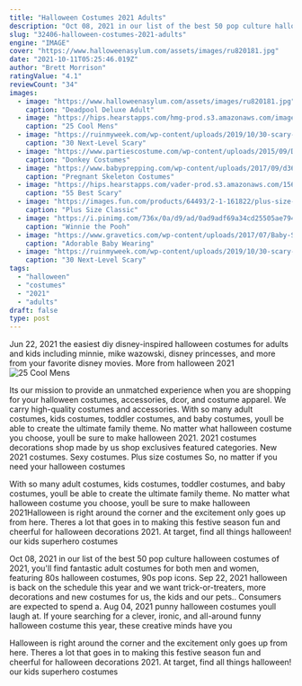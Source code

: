 ```yaml
---
title: "Halloween Costumes 2021 Adults"
description: "Oct 08, 2021 in our list of the best 50 pop culture halloween costumes of 2021, you'll find fantastic adult costumes for both men and women, featuring 80s halloween costumes, 90s pop icons"
slug: "32406-halloween-costumes-2021-adults"
engine: "IMAGE"
cover: "https://www.halloweenasylum.com/assets/images/ru820181.jpg"
date: "2021-10-11T05:25:46.019Z"
author: "Brett Morrison"
ratingValue: "4.1"
reviewCount: "34"
images:
  - image: "https://www.halloweenasylum.com/assets/images/ru820181.jpg"
    caption: "Deadpool Deluxe Adult"
  - image: "https://hips.hearstapps.com/hmg-prod.s3.amazonaws.com/images/harry-styles-attends-the-casamigos-halloween-party-on-news-photo-1054089014-1560892972.jpg?crop=0.853xw:1.00xh;0.0793xw,0&resize=480:*"
    caption: "25 Cool Mens"
  - image: "https://ruinmyweek.com/wp-content/uploads/2019/10/30-scary-halloween-decorations-that-freaked-the-neighbors-out-1.jpg"
    caption: "30 Next-Level Scary"
  - image: "https://www.partiescostume.com/wp-content/uploads/2015/09/Donkey-Head-Costume.jpg"
    caption: "Donkey Costumes"
  - image: "https://www.babyprepping.com/wp-content/uploads/2017/09/d36da5c03feffe7e752565e885e0e5d1.jpg"
    caption: "Pregnant Skeleton Costumes"
  - image: "https://hips.hearstapps.com/vader-prod.s3.amazonaws.com/1569249239-scary-halloween-costumes-scary-pumpkins-1569249224.png?crop=0.8329779673063256xw:1xh;center,top&resize=480:*"
    caption: "55 Best Scary"
  - image: "https://images.fun.com/products/64493/2-1-161822/plus-size-classic-scooby-doo-velma-costume-alt-3.jpg"
    caption: "Plus Size Classic"
  - image: "https://i.pinimg.com/736x/0a/d9/ad/0ad9adf69a34cd25505ae7942c1fad27.jpg"
    caption: "Winnie the Pooh"
  - image: "https://www.gravetics.com/wp-content/uploads/2017/07/Baby-Scarecrow-Costume.jpg"
    caption: "Adorable Baby Wearing"
  - image: "https://ruinmyweek.com/wp-content/uploads/2019/10/30-scary-halloween-decorations-that-freaked-the-neighbors-out-9.jpg"
    caption: "30 Next-Level Scary"
tags:
  - "halloween"
  - "costumes"
  - "2021"
  - "adults"
draft: false
type: post
---
```


Jun 22, 2021 the easiest diy disney-inspired halloween costumes for adults and kids including minnie, mike wazowski, disney princesses, and more from your favorite disney movies.  More from halloween 2021
![25 Cool Mens](https://hips.hearstapps.com/hmg-prod.s3.amazonaws.com/images/harry-styles-attends-the-casamigos-halloween-party-on-news-photo-1054089014-1560892972.jpg?crop=0.853xw:1.00xh;0.0793xw,0&resize=480:* "25 Cool Mens")

Its our mission to provide an unmatched experience when you are shopping for your halloween costumes, accessories, dcor, and costume apparel. We carry high-quality costumes and accessories. With so many adult costumes, kids costumes, toddler costumes, and baby costumes, youll be able to create the ultimate family theme. No matter what halloween costume you choose, youll be sure to make halloween 2021. 2021 costumes decorations shop made by us shop exclusives featured categories. New 2021 costumes. Sexy costumes. Plus size costumes  So, no matter if you need your halloween costumes
<!--inArticleAds-->

<!--galleryOne-->

With so many adult costumes, kids costumes, toddler costumes, and baby costumes, youll be able to create the ultimate family theme. No matter what halloween costume you choose, youll be sure to make halloween 2021Halloween is right around the corner and the excitement only goes up from here. Theres a lot that goes in to making this festive season fun and cheerful for halloween decorations 2021. At target, find all things halloween! our kids superhero costumes
<!--inArticleAds-->

<!--galleryTwo-->

Oct 08, 2021 in our list of the best 50 pop culture halloween costumes of 2021, you'll find fantastic adult costumes for both men and women, featuring 80s halloween costumes, 90s pop icons. Sep 22, 2021 halloween is back on the schedule this year and we want trick-or-treaters, more decorations and new costumes  for us, the kids and our pets.. Consumers are expected to spend a. Aug 04, 2021 punny halloween costumes youll laugh at. If youre searching for a clever, ironic, and all-around funny halloween costume this year, these creative minds have you
<!--galleryThree-->

Halloween is right around the corner and the excitement only goes up from here. Theres a lot that goes in to making this festive season fun and cheerful for halloween decorations 2021. At target, find all things halloween! our kids superhero costumes